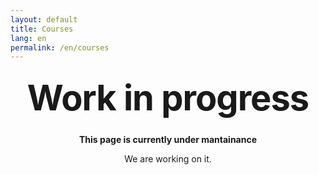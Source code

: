 ```yaml
---
layout: default
title: Courses
lang: en
permalink: /en/courses
---
```


<style type="text/css" media="screen">
  .container {
    margin: 10px auto;
    max-width: 600px;
    text-align: center;
  }
  h1 {
    margin: 30px 0;
    font-size: 4em;
    line-height: 1;
    letter-spacing: -1px;
  }
</style>


<div class="container">
  <h1>Work in progress</h1>

  <p><strong>This page is currently under mantainance</strong></p>
  <p>We are working on it.</p>
</div>